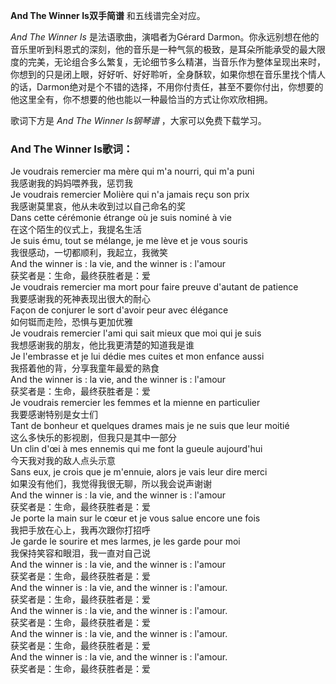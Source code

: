 

**And The Winner Is双手简谱** 和五线谱完全对应。

_And The Winner Is_ 是法语歌曲，演唱者为Gérard
Darmon。你永远别想在他的音乐里听到科恩式的深刻，他的音乐是一种气氛的极致，是耳朵所能承受的最大限度的完美，无论组合多么繁复，无论细节多么精湛，当音乐作为整体呈现出来时，你想到的只是闭上眼，好好听、好好聆听，全身酥软，如果你想在音乐里找个情人的话，Darmon绝对是个不错的选择，不用你付责任，甚至不要你付出，你想要的他这里全有，你不想要的他也能以一种最恰当的方式让你欢欣相拥。

歌词下方是 _And The Winner Is钢琴谱_ ，大家可以免费下载学习。

### And The Winner Is歌词：

Je voudrais remercier ma mère qui m'a nourri, qui m'a puni  
我感谢我的妈妈喂养我，惩罚我  
Je voudrais remercier Molière qui n'a jamais reçu son prix  
我感谢莫里哀，他从未收到过以自己命名的奖  
Dans cette cérémonie étrange où je suis nominé à vie  
在这个陌生的仪式上，我提名生活  
Je suis ému, tout se mélange, je me lève et je vous souris  
我很感动，一切都顺利，我起立，我微笑  
And the winner is : la vie, and the winner is : l'amour  
获奖者是：生命，最终获胜者是：爱  
Je voudrais remercier ma mort pour faire preuve d'autant de patience  
我要感谢我的死神表现出很大的耐心  
Façon de conjurer le sort d'avoir peur avec élégance  
如何铤而走险，恐惧与更加优雅  
Je voudrais remercier l'ami qui sait mieux que moi qui je suis  
我想感谢我的朋友，他比我更清楚的知道我是谁  
Je l'embrasse et je lui dédie mes cuites et mon enfance aussi  
我搭着他的背，分享我童年最爱的熟食  
And the winner is : la vie, and the winner is : l'amour  
获奖者是：生命，最终获胜者是：爱  
Je voudrais remercier les femmes et la mienne en particulier  
我要感谢特别是女士们  
Tant de bonheur et quelques drames mais je ne suis que leur moitié  
这么多快乐的影视剧，但我只是其中一部分  
Un clin d'œi à mes ennemis qui me font la gueule aujourd'hui  
今天我对我的敌人点头示意  
Sans eux, je crois que je m'ennuie, alors je vais leur dire merci  
如果没有他们，我觉得我很无聊，所以我会说声谢谢  
And the winner is : la vie, and the winner is : l'amour  
获奖者是：生命，最终获胜者是：爱  
Je porte la main sur le cœur et je vous salue encore une fois  
我把手放在心上，我再次跟你打招呼  
Je garde le sourire et mes larmes, je les garde pour moi  
我保持笑容和眼泪，我一直对自己说  
And the winner is : la vie, and the winner is : l'amour  
获奖者是：生命，最终获胜者是：爱  
And the winner is : la vie, and the winner is : l'amour.  
获奖者是：生命，最终获胜者是：爱  
And the winner is : la vie, and the winner is : l'amour.  
获奖者是：生命，最终获胜者是：爱  
And the winner is : la vie, and the winner is : l'amour.  
获奖者是：生命，最终获胜者是：爱  
And the winner is : la vie, and the winner is : l'amour.  
获奖者是：生命，最终获胜者是：爱

